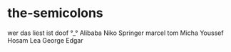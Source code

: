 # the-semicolons
wer das liest ist doof °_°
Alibaba
Niko Springer
marcel
tom
Micha
Youssef
Hosam
Lea
George
Edgar
